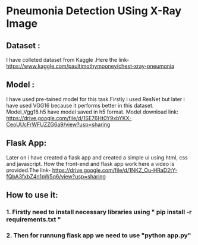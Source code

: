 # Pneumonia Detection USing X-Ray Image

## Dataset :
I have colleted dataset from Kaggle .Here the link-
<br>https://www.kaggle.com/paultimothymooney/chest-xray-pneumonia


## Model :
I have used pre-tained model for this task.Firstly i used ResNet but later i have used VGG16 because it performs better in this dataset.
Model_Vgg16.h5 have model saved in h5 format.
Model download link:
<br>https://drive.google.com/file/d/1SE76Ht0Y9xbYKX-CeoUUcFrWFUZZG6a9/view?usp=sharing

## Flask App:
Later on i have created a flask app and created a simple ui using html, css and javascript. How the front-end and flask app work here a video is provided.The link- 
https://drive.google.com/file/d/1NKZ_Ou-HRaD2tY-fQbA3fxbZ4n1pW5q6/view?usp=sharing


## How to use it:
### 1. Firstly need to install necessary libraries using " pip install -r requirements.txt "
### 2. Then for runnung flask app we need to use "python  app.py"